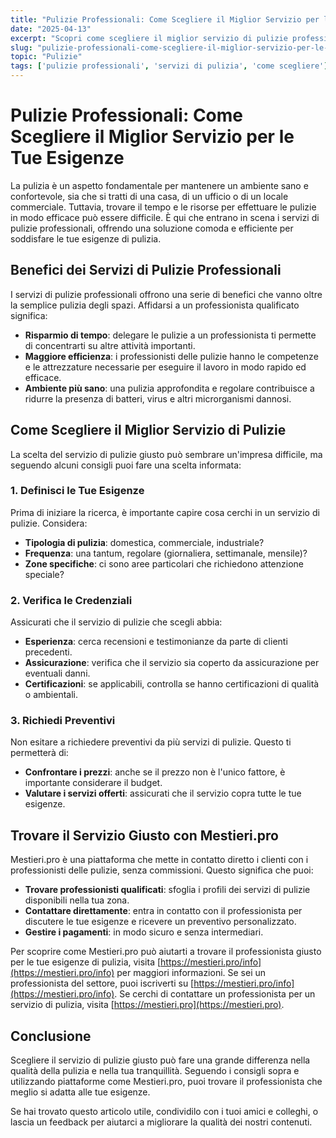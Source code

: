 ```yaml
---
title: "Pulizie Professionali: Come Scegliere il Miglior Servizio per le Tue Esigenze"
date: "2025-04-13"
excerpt: "Scopri come scegliere il miglior servizio di pulizie professionali per le tue esigenze, sia che tu sia un privato o un'azienda. Impara a riconoscere i benefici di affidarsi a un professionista qualificato e come trovare il servizio giusto per te."
slug: "pulizie-professionali-come-scegliere-il-miglior-servizio-per-le-tue-esigenze"
topic: "Pulizie"
tags: ['pulizie professionali', 'servizi di pulizia', 'come scegliere']
---
```

# Pulizie Professionali: Come Scegliere il Miglior Servizio per le Tue Esigenze

La pulizia è un aspetto fondamentale per mantenere un ambiente sano e confortevole, sia che si tratti di una casa, di un ufficio o di un locale commerciale. Tuttavia, trovare il tempo e le risorse per effettuare le pulizie in modo efficace può essere difficile. È qui che entrano in scena i servizi di pulizie professionali, offrendo una soluzione comoda e efficiente per soddisfare le tue esigenze di pulizia.

## Benefici dei Servizi di Pulizie Professionali

I servizi di pulizie professionali offrono una serie di benefici che vanno oltre la semplice pulizia degli spazi. Affidarsi a un professionista qualificato significa:

* **Risparmio di tempo**: delegare le pulizie a un professionista ti permette di concentrarti su altre attività importanti.
* **Maggiore efficienza**: i professionisti delle pulizie hanno le competenze e le attrezzature necessarie per eseguire il lavoro in modo rapido ed efficace.
* **Ambiente più sano**: una pulizia approfondita e regolare contribuisce a ridurre la presenza di batteri, virus e altri microrganismi dannosi.

## Come Scegliere il Miglior Servizio di Pulizie

La scelta del servizio di pulizie giusto può sembrare un'impresa difficile, ma seguendo alcuni consigli puoi fare una scelta informata:

### 1. **Definisci le Tue Esigenze**

Prima di iniziare la ricerca, è importante capire cosa cerchi in un servizio di pulizie. Considera:

* **Tipologia di pulizia**: domestica, commerciale, industriale?
* **Frequenza**: una tantum, regolare (giornaliera, settimanale, mensile)?
* **Zone specifiche**: ci sono aree particolari che richiedono attenzione speciale?

### 2. **Verifica le Credenziali**

Assicurati che il servizio di pulizie che scegli abbia:

* **Esperienza**: cerca recensioni e testimonianze da parte di clienti precedenti.
* **Assicurazione**: verifica che il servizio sia coperto da assicurazione per eventuali danni.
* **Certificazioni**: se applicabili, controlla se hanno certificazioni di qualità o ambientali.

### 3. **Richiedi Preventivi**

Non esitare a richiedere preventivi da più servizi di pulizie. Questo ti permetterà di:

* **Confrontare i prezzi**: anche se il prezzo non è l'unico fattore, è importante considerare il budget.
* **Valutare i servizi offerti**: assicurati che il servizio copra tutte le tue esigenze.

## Trovare il Servizio Giusto con Mestieri.pro

Mestieri.pro è una piattaforma che mette in contatto diretto i clienti con i professionisti delle pulizie, senza commissioni. Questo significa che puoi:

* **Trovare professionisti qualificati**: sfoglia i profili dei servizi di pulizie disponibili nella tua zona.
* **Contattare direttamente**: entra in contatto con il professionista per discutere le tue esigenze e ricevere un preventivo personalizzato.
* **Gestire i pagamenti**: in modo sicuro e senza intermediari.

Per scoprire come Mestieri.pro può aiutarti a trovare il professionista giusto per le tue esigenze di pulizia, visita [https://mestieri.pro/info](https://mestieri.pro/info) per maggiori informazioni. Se sei un professionista del settore, puoi iscriverti su [https://mestieri.pro/info](https://mestieri.pro/info). Se cerchi di contattare un professionista per un servizio di pulizia, visita [https://mestieri.pro](https://mestieri.pro).

## Conclusione

Scegliere il servizio di pulizie giusto può fare una grande differenza nella qualità della pulizia e nella tua tranquillità. Seguendo i consigli sopra e utilizzando piattaforme come Mestieri.pro, puoi trovare il professionista che meglio si adatta alle tue esigenze. 

Se hai trovato questo articolo utile, condividilo con i tuoi amici e colleghi, o lascia un feedback per aiutarci a migliorare la qualità dei nostri contenuti.